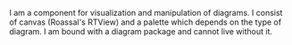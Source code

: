 I am a component for visualization and manipulation of diagrams.
I consist of canvas (Roassal's RTView) and a palette which depends on the type of diagram.
I am bound with a diagram package and cannot live without it.